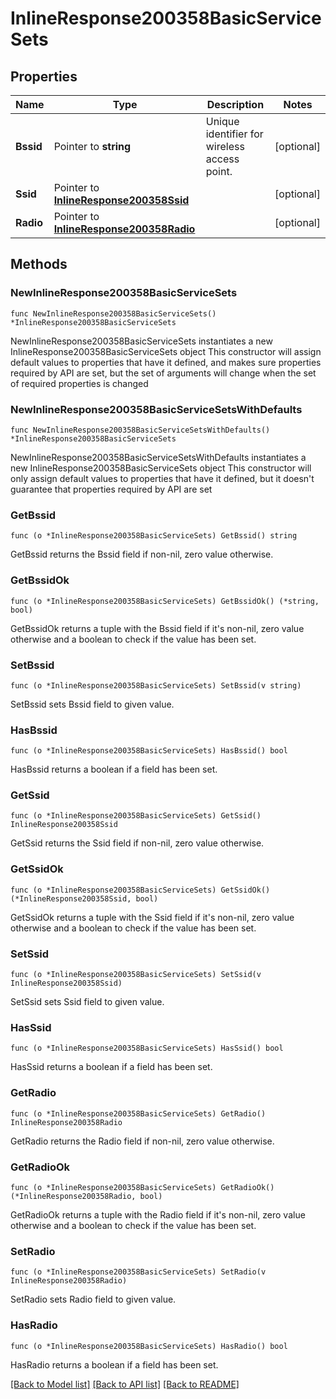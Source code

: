 # InlineResponse200358BasicServiceSets

## Properties

Name | Type | Description | Notes
------------ | ------------- | ------------- | -------------
**Bssid** | Pointer to **string** | Unique identifier for wireless access point. | [optional] 
**Ssid** | Pointer to [**InlineResponse200358Ssid**](InlineResponse200358Ssid.md) |  | [optional] 
**Radio** | Pointer to [**InlineResponse200358Radio**](InlineResponse200358Radio.md) |  | [optional] 

## Methods

### NewInlineResponse200358BasicServiceSets

`func NewInlineResponse200358BasicServiceSets() *InlineResponse200358BasicServiceSets`

NewInlineResponse200358BasicServiceSets instantiates a new InlineResponse200358BasicServiceSets object
This constructor will assign default values to properties that have it defined,
and makes sure properties required by API are set, but the set of arguments
will change when the set of required properties is changed

### NewInlineResponse200358BasicServiceSetsWithDefaults

`func NewInlineResponse200358BasicServiceSetsWithDefaults() *InlineResponse200358BasicServiceSets`

NewInlineResponse200358BasicServiceSetsWithDefaults instantiates a new InlineResponse200358BasicServiceSets object
This constructor will only assign default values to properties that have it defined,
but it doesn't guarantee that properties required by API are set

### GetBssid

`func (o *InlineResponse200358BasicServiceSets) GetBssid() string`

GetBssid returns the Bssid field if non-nil, zero value otherwise.

### GetBssidOk

`func (o *InlineResponse200358BasicServiceSets) GetBssidOk() (*string, bool)`

GetBssidOk returns a tuple with the Bssid field if it's non-nil, zero value otherwise
and a boolean to check if the value has been set.

### SetBssid

`func (o *InlineResponse200358BasicServiceSets) SetBssid(v string)`

SetBssid sets Bssid field to given value.

### HasBssid

`func (o *InlineResponse200358BasicServiceSets) HasBssid() bool`

HasBssid returns a boolean if a field has been set.

### GetSsid

`func (o *InlineResponse200358BasicServiceSets) GetSsid() InlineResponse200358Ssid`

GetSsid returns the Ssid field if non-nil, zero value otherwise.

### GetSsidOk

`func (o *InlineResponse200358BasicServiceSets) GetSsidOk() (*InlineResponse200358Ssid, bool)`

GetSsidOk returns a tuple with the Ssid field if it's non-nil, zero value otherwise
and a boolean to check if the value has been set.

### SetSsid

`func (o *InlineResponse200358BasicServiceSets) SetSsid(v InlineResponse200358Ssid)`

SetSsid sets Ssid field to given value.

### HasSsid

`func (o *InlineResponse200358BasicServiceSets) HasSsid() bool`

HasSsid returns a boolean if a field has been set.

### GetRadio

`func (o *InlineResponse200358BasicServiceSets) GetRadio() InlineResponse200358Radio`

GetRadio returns the Radio field if non-nil, zero value otherwise.

### GetRadioOk

`func (o *InlineResponse200358BasicServiceSets) GetRadioOk() (*InlineResponse200358Radio, bool)`

GetRadioOk returns a tuple with the Radio field if it's non-nil, zero value otherwise
and a boolean to check if the value has been set.

### SetRadio

`func (o *InlineResponse200358BasicServiceSets) SetRadio(v InlineResponse200358Radio)`

SetRadio sets Radio field to given value.

### HasRadio

`func (o *InlineResponse200358BasicServiceSets) HasRadio() bool`

HasRadio returns a boolean if a field has been set.


[[Back to Model list]](../README.md#documentation-for-models) [[Back to API list]](../README.md#documentation-for-api-endpoints) [[Back to README]](../README.md)


